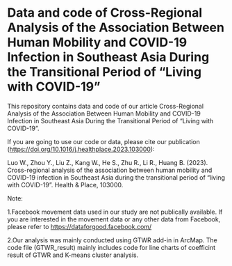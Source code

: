 # Data and code of Cross-Regional Analysis of the Association Between Human Mobility and COVID-19 Infection in Southeast Asia During the Transitional Period of “Living with COVID-19”

This repository contains data and code of our article Cross-Regional Analysis of the Association Between Human Mobility and COVID-19 Infection in Southeast Asia During the Transitional Period of “Living with COVID-19”.

If you are going to use our code or data, please cite our publication (https://doi.org/10.1016/j.healthplace.2023.103000): 

Luo W., Zhou Y., Liu Z., Kang W., He S., Zhu R., Li R., Huang B. (2023). Cross-regional analysis of the association between human mobility and COVID-19 infection in Southeast Asia during the transitional period of “living with COVID-19”. Health & Place, 103000.

Note: 

1.Facebook movement data used in our study are not publically available. If you are interested in the movement data or any other data from Facebook, please refer to https://dataforgood.facebook.com/

2.Our analysis was mainly conducted using GTWR add-in in ArcMap. The code file (GTWR_result) mainly includes code for line charts of coefficint result of GTWR and K-means cluster analysis.
